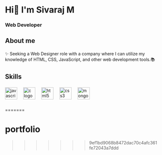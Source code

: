 <h1 align="left">Hi👋 I'm Sivaraj M</h1>

###

<h3 align="left">Web Developer</h3>

###

<h2 align="left">About me</h2>

###

<p align="left">✨ Seeking a Web Designer role with a company where I can utilize my knowledge of HTML, CSS, JavaScript, and other web development tools.📚</p>

###

<h2 align="left">Skills</h2>

###

<div align="left">
  <img src="https://cdn.jsdelivr.net/gh/devicons/devicon/icons/javascript/javascript-original.svg" height="40" alt="javascript logo"  />
  <img width="12" />
  <img src="https://cdn.jsdelivr.net/gh/devicons/devicon/icons/c/c-original.svg" height="40" alt="c logo"  />
  <img width="12" />
  <img src="https://cdn.jsdelivr.net/gh/devicons/devicon/icons/html5/html5-original.svg" height="40" alt="html5 logo"  />
  <img width="12" />
  <img src="https://cdn.jsdelivr.net/gh/devicons/devicon/icons/css3/css3-original.svg" height="40" alt="css3 logo"  />
  <img width="12" />
  <img src="https://cdn.jsdelivr.net/gh/devicons/devicon/icons/mongodb/mongodb-original.svg" height="40" alt="mongodb logo"  />
</div>

###
=======
# portfolio
>>>>>>> 9ef1bd9068b8472dac70c4afc361fe72043a7ddd
